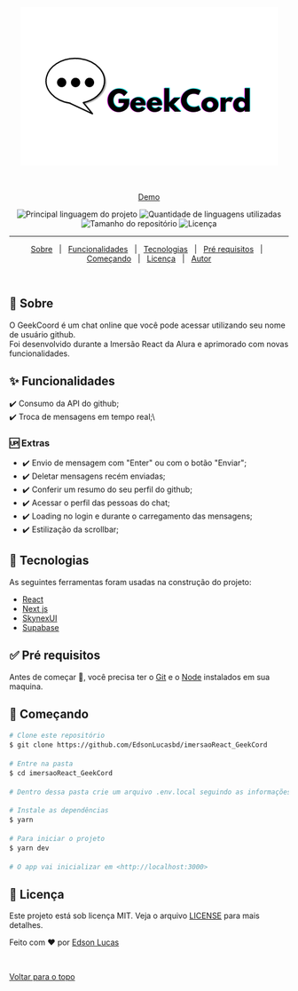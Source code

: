 <div align="center" id="top"> 
  <img src="https://github.com/EdsonLucasbd/imersaoReact_GeekCord/blob/main/public/github/GeekCordLogo.png?raw=true" alt="ImersaoReact" />

  &#xa0;

  <a href="https://geek-cord-edsonlucasbd.vercel.app/">Demo</a>
</div>

<p align="center">
  <img alt="Principal linguagem do projeto" src="https://img.shields.io/github/languages/top/EdsonLucasbd/imersaoReact_GeekCord?color=472A50">

  <img alt="Quantidade de linguagens utilizadas" src="https://img.shields.io/github/languages/count/EdsonLucasbd/imersaoReact_GeekCord?color=472A50">

  <img alt="Tamanho do repositório" src="https://img.shields.io/github/repo-size/EdsonLucasbd/imersaoReact_GeekCord?color=472A50">

  <img alt="Licença" src="https://img.shields.io/github/license/EdsonLucasbd/imersaoReact_GeekCord?color=472A50">
</p>

<hr>

<p align="center">
  <a href="#dart-sobre">Sobre</a> &#xa0; | &#xa0; 
  <a href="#sparkles-funcionalidades">Funcionalidades</a> &#xa0; | &#xa0;
  <a href="#rocket-tecnologias">Tecnologias</a> &#xa0; | &#xa0;
  <a href="#white_check_mark-pré-requesitos">Pré requisitos</a> &#xa0; | &#xa0;
  <a href="#checkered_flag-começando">Começando</a> &#xa0; | &#xa0;
  <a href="#memo-licença">Licença</a> &#xa0; | &#xa0;
  <a href="https://github.com/EdsonLucasbd" target="_blank">Autor</a>
</p>

<br>

## :dart: Sobre ##

O GeekCoord é um chat online que você pode acessar utilizando seu nome de usuário github.\
Foi desenvolvido durante a Imersão React da Alura e aprimorado com novas funcionalidades.

## :sparkles: Funcionalidades ##

:heavy_check_mark: Consumo da API do github;\
:heavy_check_mark: Troca de mensagens em tempo real;\
### :up: Extras ###
* :heavy_check_mark: Envio de mensagem com "Enter" ou com o botão "Enviar";
* :heavy_check_mark: Deletar mensagens recém enviadas;
* :heavy_check_mark: Conferir um resumo do seu perfil do github;
* :heavy_check_mark: Acessar o perfil das pessoas do chat;
* :heavy_check_mark: Loading no login e durante o carregamento das mensagens;
* :heavy_check_mark: Estilização da scrollbar;

## :rocket: Tecnologias ##

As seguintes ferramentas foram usadas na construção do projeto:

- [React](https://pt-br.reactjs.org/)
- [Next js](https://nextjs.org/)
- [SkynexUI](https://skynexui.dev/)
- [Supabase](https://supabase.com/)

## :white_check_mark: Pré requisitos ##

Antes de começar :checkered_flag:, você precisa ter o [Git](https://git-scm.com) e o [Node](https://nodejs.org/en/) instalados em sua maquina.

## :checkered_flag: Começando ##

```bash
# Clone este repositório
$ git clone https://github.com/EdsonLucasbd/imersaoReact_GeekCord

# Entre na pasta
$ cd imersaoReact_GeekCord

# Dentro dessa pasta crie um arquivo .env.local seguindo as informações do arquivo .env.example

# Instale as dependências
$ yarn

# Para iniciar o projeto
$ yarn dev

# O app vai inicializar em <http://localhost:3000>
```

## :memo: Licença ##

Este projeto está sob licença MIT. Veja o arquivo [LICENSE](LICENSE.md) para mais detalhes.


Feito com :heart: por <a href="https://github.com/EdsonLucasbd" target="_blank">Edson Lucas</a>

&#xa0;

<a href="#top">Voltar para o topo</a>
